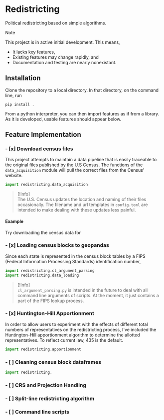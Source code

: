 # Redistricting
Political redistricting based on simple algorithms.

> [!Note]  
> This project is in active initial development. This means,
> - It lacks key features,
> - Existing features may change rapidly, and
> - Documentation and testing are nearly nonexistant.

## Installation

Clone the repository to a local directory. In that directory, on the command line, run

    pip install .

From a python interpreter, you can then import features as if from a library. As it is developed, usable features should appear below.

## Feature Implementation
### - [x] Download census files

This project attempts to maintain a data pipeline that is easily traceable to the original files published by the U.S Census. The functions of the ```data_acquisition``` module will pull the correct files from the Census' website.

```python 
import redistricting.data_acquisition
```

> [!Info]  
> The U.S. Census updates the location and naming of their files occasionally. The filename and url templates in ```config.toml``` are intended to make dealing with these updates less painful.

#### Example
Try downloading the census data for 


### - [x] Loading census blocks to geopandas

Since each state is represented in the census block tables by a FIPS (Federal Information Processing Standards) identification number, 

```python 
import redistricting.cl_argument_parsing
import redistricting.data_loading
```

> [!Info]  
> ```cl_argument_parsing.py``` is intended in the future to deal with all command line arguments of scripts. At the moment, it just contains a part of the FIPS lookup process.

### - [x] Huntington-Hill Apportionment

In order to allow users to experiment with the effects of different total numbers of representatives on the redistricting process, I've included the Huntington-Hill apportionment algorithm to determine the allotted representatives. To reflect current law, 435 is the default.

```python
import redistricting.apportionment
```

### - [ ] Cleaning census block dataframes

``` python
import redistricting.
```

### - [ ] CRS and Projection Handling
### - [ ] Split-line redistricting algorithm
### - [ ] Command line scripts